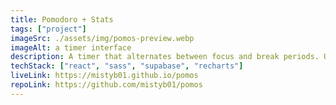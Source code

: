 ```yaml
---
title: Pomodoro + Stats
tags: ["project"]
imageSrc: ./assets/img/pomos-preview.webp
imageAlt: a timer interface
description: A timer that alternates between focus and break periods. Users can optionally log in to track stats about their focus sessions.
techStack: ["react", "sass", "supabase", "recharts"]
liveLink: https://mistyb01.github.io/pomos
repoLink: https://github.com/mistyb01/pomos
---
```

